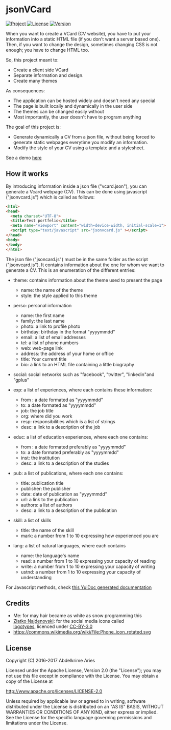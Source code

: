 # jsonVCard

[![Project](https://img.shields.io/badge/Project-jsonVCard-FDEE00.svg)](https://kariminf.github.io/json-vcard/)
[![License](https://img.shields.io/badge/License-Apache_2.0-FDEE00.svg)](http://www.apache.org/licenses/LICENSE-2.0)
[![Version](https://img.shields.io/badge/Version-0.3.0-FDEE00.svg)](https://github.com/kariminf/json-vcard/releases)

When you want to create a VCard (CV website), you have to put your information into a static HTML file (if you don't want a server based one).
Then, if you want to change the design, sometimes changing CSS is not enough; you have to change HTML too.

So, this project meant to:
* Create a client side VCard
* Separate information and design.
* Create many themes

As consequences:
* The application can be hosted widely and doesn't need any special
* The page is built locally and dynamically in the user side
* The themes can be changed easily without
* Most importantly, the user doesn't have to program anything


The goal of this project is:
* Generate dynamically a CV from a json file, without being forced to generate static webpages everytime you modify an information.
* Modify the style of your CV using a template and a stylesheet.

See a demo [here](https://kariminf.github.io/jsonVCard/)

## How it works

By introducing information inside a json file ("vcard.json"), you can generate a Vcard webpage (CV).
This can be done using javascript ("jsonvcard.js") which is called as follows:
```html
<html>
<head>
  <meta charset="UTF-8">
  <title>Test portfelio</title>
  <meta name="viewport" content="width=device-width, initial-scale=1">
  <script type="text/javascript" src="jsonvcard.js" ></script>
</head>
<body>
</body>
</html>
```
The json file ("jsoncard.js") must be in the same folder as the script ("jsonvcard.js").
It contains information about the one for whom we want to generate a CV.
This is an enumeration of the different entries:
* theme: contains information about the theme used to present the page
  * name: the name of the theme
  * style: the style applied to this theme

* perso: personal information
  * name: the first name
  * family: the last name
  * photo: a link to profile photo
  * birthday: birthday in the format "yyyymmdd"
  * email: a list of email addresses
  * tel: a list of phone numbers
  * web: web-page link
  * address: the address of your home or office
  * title: Your current title
  * bio: a link to an HTML file containing a little biography

* social: social networks such as "facebook", "twitter", "linkedin"and "gplus"

* exp: a list of experiences, where each contains these information:
  * from : a date formated as "yyyymmdd"
  * to: a date formated as "yyyymmdd"
  * job: the job title
  * org: where did you work
  * resp: responsibilities which is a list of strings
  * desc: a link to a description of the job

* educ: a list of education experiences, where each one contains:
  * from : a date formated preferably as "yyyymmdd"
  * to: a date formated preferably as "yyyymmdd"
  * inst: the institution
  * desc: a link to a description of the studies

* pub: a list of publications, where each one contains:
  * title: publication title
  * publisher: the publisher
  * date: date of publication as "yyyymmdd"
  * url: a link to the publication
  * authors: a list of authors
  * desc: a link to a description of the publication

* skill: a list of skills
  * title: the name of the skill
  * mark: a number from 1 to 10 expressing how experienced you are

* lang: a list of natural languages, where each contains
  * name: the language's name
  * read: a number from 1 to 10 expressing your capacity of reading
  * write: a number from 1 to 10 expressing your capacity of writing
  * ustnd: a number from 1 to 10 expressing your capacity of understanding

For Javascript methods, check [this YuiDoc generated documentation](docs/index.html)
## Credits

* Me: for may hair became as white as snow programming this
* [Zlatko Najdenovski](https://www.iconfinder.com/zlaten): for the social media icons called  
[logotypes](https://www.iconfinder.com/iconsets/logotypes), licenced under [CC-BY-3.0](https://creativecommons.org/licenses/by/3.0/)
* https://commons.wikimedia.org/wiki/File:Phone_icon_rotated.svg

## License

Copyright (C) 2016-2017 Abdelkrime Aries

Licensed under the Apache License, Version 2.0 (the "License");
you may not use this file except in compliance with the License.
You may obtain a copy of the License at

http://www.apache.org/licenses/LICENSE-2.0

Unless required by applicable law or agreed to in writing, software
distributed under the License is distributed on an "AS IS" BASIS,
WITHOUT WARRANTIES OR CONDITIONS OF ANY KIND, either express or implied.
See the License for the specific language governing permissions and
limitations under the License.
